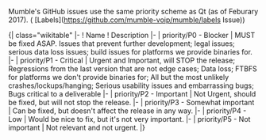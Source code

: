 Mumble's GitHub issues use the same priority scheme as Qt (as of Feburary 2017). ( [Labels](https://github.com/mumble-voip/mumble/labels Issue))

{| class="wikitable"
|-
! Name
! Description
|-
| priority/P0 - Blocker
| MUST be fixed ASAP. Issues that prevent further development; legal issues; serious data loss issues; build issues for platforms we provide binaries for.
|-
| priority/P1 - Critical
| Urgent and Important, will STOP the release; Regressions from the last version that are not edge cases; Data loss; FTBFS for platforms we don't provide binaries for; All but the most unlikely crashes/lockups/hanging; Serious usability issues and embarrassing bugs; Bugs critical to a deliverable
|-
| priority/P2 - Important
| Not Urgent, should be fixed, but will not stop the release.
|-
| priority/P3 - Somewhat important
| Can be fixed, but doesn't affect the release in any way.
|-
| priority/P4 - Low
| Would be nice to fix, but it's not very important.
|-
| priority/P5 - Not important
| Not relevant and not urgent.
|}


